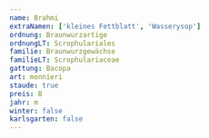 ```yaml
---
name: Brahmi
extraNamen: ['kleines Fettblatt', 'Wasserysop']
ordnung: Braunwurzartige
ordnungLT: Scrophulariales
familie: Braunwurzgewächse
familieLT: Scrophulariaceae
gattung: Bacopa
art: monnieri
staude: true
preis: B
jahr: m
winter: false
karlsgarten: false
---
```

